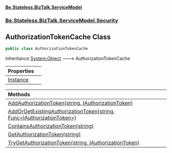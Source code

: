 #### [Be.Stateless.BizTalk.ServiceModel](README.md 'README')
### [Be.Stateless.BizTalk.ServiceModel.Security](Be.Stateless.BizTalk.ServiceModel.Security.md 'Be.Stateless.BizTalk.ServiceModel.Security')

## AuthorizationTokenCache Class

```csharp
public class AuthorizationTokenCache
```

Inheritance [System.Object](https://docs.microsoft.com/en-us/dotnet/api/System.Object 'System.Object') &#129106; AuthorizationTokenCache

| Properties | |
| :--- | :--- |
| [Instance](AuthorizationTokenCache.Instance.md 'Be.Stateless.BizTalk.ServiceModel.Security.AuthorizationTokenCache.Instance') | |

| Methods | |
| :--- | :--- |
| [AddAuthorizationToken(string, IAuthorizationToken)](AuthorizationTokenCache.AddAuthorizationToken(string,IAuthorizationToken).md 'Be.Stateless.BizTalk.ServiceModel.Security.AuthorizationTokenCache.AddAuthorizationToken(string, Be.Stateless.BizTalk.ServiceModel.Security.Tokens.IAuthorizationToken)') | |
| [AddOrGetExistingAuthorizationToken(string, Func&lt;IAuthorizationToken&gt;)](AuthorizationTokenCache.AddOrGetExistingAuthorizationToken(string,Func_IAuthorizationToken_).md 'Be.Stateless.BizTalk.ServiceModel.Security.AuthorizationTokenCache.AddOrGetExistingAuthorizationToken(string, System.Func<Be.Stateless.BizTalk.ServiceModel.Security.Tokens.IAuthorizationToken>)') | |
| [ContainsAuthorizationToken(string)](AuthorizationTokenCache.ContainsAuthorizationToken(string).md 'Be.Stateless.BizTalk.ServiceModel.Security.AuthorizationTokenCache.ContainsAuthorizationToken(string)') | |
| [GetAuthorizationToken(string)](AuthorizationTokenCache.GetAuthorizationToken(string).md 'Be.Stateless.BizTalk.ServiceModel.Security.AuthorizationTokenCache.GetAuthorizationToken(string)') | |
| [TryGetAuthorizationToken(string, IAuthorizationToken)](AuthorizationTokenCache.TryGetAuthorizationToken(string,IAuthorizationToken).md 'Be.Stateless.BizTalk.ServiceModel.Security.AuthorizationTokenCache.TryGetAuthorizationToken(string, Be.Stateless.BizTalk.ServiceModel.Security.Tokens.IAuthorizationToken)') | |
